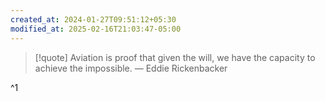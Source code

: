 ```yaml
---
created_at: 2024-01-27T09:51:12+05:30
modified_at: 2025-02-16T21:03:47-05:00
---
```




> [!quote] Aviation is proof that given the will, we have the capacity to achieve the impossible. 
> — Eddie Rickenbacker


^1

